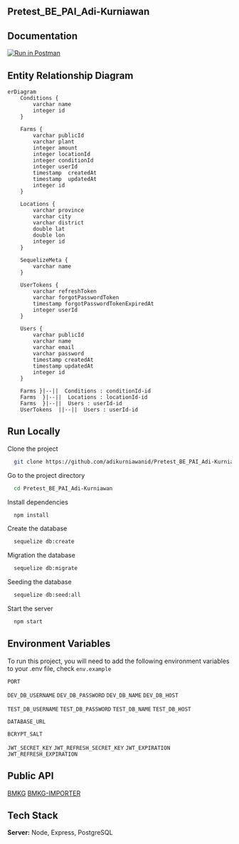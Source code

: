 ## Pretest_BE_PAI_Adi-Kurniawan

## Documentation
[![Run in Postman](https://run.pstmn.io/button.svg)](https://documenter.getpostman.com/view/13454122/2s935iumZM)

## Entity Relationship Diagram
```mermaid
erDiagram
    Conditions {
        varchar name
        integer id
    }

    Farms {
        varchar publicId
        varchar plant
        integer amount
        integer locationId
        integer conditionId
        integer userId
        timestamp  createdAt
        timestamp  updatedAt
        integer id
    }

    Locations {
        varchar province
        varchar city
        varchar district
        double lat
        double lon
        integer id
    }

    SequelizeMeta {
        varchar name
    }
    
    UserTokens {
        varchar refreshToken
        varchar forgotPasswordToken
        timestamp forgotPasswordTokenExpiredAt
        integer userId
    }

    Users {
        varchar publicId
        varchar name
        varchar email
        varchar password
        timestamp createdAt
        timestamp updatedAt
        integer id
    }

    Farms }|--||  Conditions : conditionId-id
    Farms  }|--||  Locations : locationId-id
    Farms  }|--||  Users : userId-id
    UserTokens  ||--||  Users : userId-id
```

## Run Locally

Clone the project

```bash
  git clone https://github.com/adikurniawanid/Pretest_BE_PAI_Adi-Kurniawan.git
```

Go to the project directory

```bash
  cd Pretest_BE_PAI_Adi-Kurniawan
```

Install dependencies

```bash
  npm install
```

Create the database

```bash
  sequelize db:create
```

Migration the database

```bash
  sequelize db:migrate
```

Seeding the database

```bash
  sequelize db:seed:all
```

Start the server

```bash
  npm start
```

## Environment Variables

To run this project, you will need to add the following environment variables to your .env file, check `env.example`

`PORT`

`DEV_DB_USERNAME`
`DEV_DB_PASSWORD`
`DEV_DB_NAME`
`DEV_DB_HOST`

`TEST_DB_USERNAME`
`TEST_DB_PASSWORD`
`TEST_DB_NAME`
`TEST_DB_HOST`

`DATABASE_URL`

`BCRYPT_SALT`

`JWT_SECRET_KEY`
`JWT_REFRESH_SECRET_KEY`
`JWT_EXPIRATION`
`JWT_REFRESH_EXPIRATION`

## Public API
[BMKG](https://data.bmkg.go.id/)
[BMKG-IMPORTER](https://ibnux.github.io/BMKG-importer/#pakai-langsung)


## Tech Stack

**Server:** Node, Express, PostgreSQL
